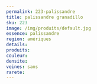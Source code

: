 ```yaml
---
permalink: 223-palissandre
title: palissandre granadillo
sku: 223
image: /img/produits/default.jpg
essence: palissandre
region: amériques
details: 
produits: 
couleur: 
densite: 
veines: sans
rarete: 
---
```

